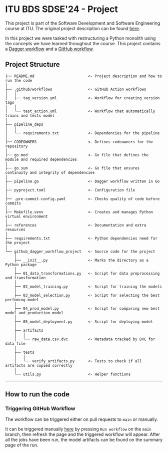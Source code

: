 # ITU BDS SDSE'24 - Project

This project is part of the Software Development and Software Engineering course at ITU. The original project description can be found [here](https://github.com/lasselundstenjensen/itu-sdse-project).

In this project we were tasked with restructuring a Python monolith using the concepts we have learned throughout the course. This project contains a [Dagger workflow](https://github.com/PLtier/github-dagger-workflow-project/blob/main/pipeline.go) and a [GitHub workflow](https://github.com/PLtier/github-dagger-workflow-project/blob/main/.github/workflows/test_action.yml).

## Project Structure

```
├── README.md                        <- Project description and how to run the code
│
├── .github/workflows                <- GitHub Action workflows
│   │
│   ├── tag_version.yml              <- Workflow for creating version tags 
│   │
│   └── test_action.yml              <- Workflow that automatically trains and tests model
│
├── pipeline_deps                     
│   │
│   └── requirements.txt             <- Dependencies for the pipeline
│
├── CODEOWNERS                       <- Defines codeowners for the repository
│
├── go.mod                           <- Go file that defines the module and required dependencies
│
├── go.sum                           <- Go file that ensures continuity and integrity of dependencies
│
├── pipeline.go                      <- Dagger workflow written in Go
│
├── pyproject.toml                   <- Configuration file
│
├── .pre-commit-config.yaml          <- Checks quality of code before commits
│
├── Makefile.venv                    <- Creates and manages Python virtual environment
│
├── references                       <- Documentation and extra resources 
│
├── requirements.txt                 <- Python dependencies need for the project
│
└── github_dagger_workflow_project   <- Source code for the project
    │
    ├── __init__.py                  <- Marks the directory as a Python package
    │
    ├── 01_data_transformations.py   <- Script for data preprocessing and transformation
    │
    ├── 02_model_training.py         <- Script for training the models
    │
    ├── 03_model_selection.py        <- Script for selecting the best perfoming model
    │
    ├── 04_prod_model.py             <- Script for comparing new best model and production model
    │
    ├── 05_model_deployment.py       <- Script for deploying model
    │
    ├── artifacts
    │   │
    │   └── raw_data.csv.dvc         <- Metadata tracked by DVC for data file
    │
    ├── tests
    │   │
    │   └── verify_artifacts.py      <- Tests to check if all artifacts are copied correctly
    │
    └── utils.py                     <- Helper functions
```

---


## How to run the code

### Triggering GitHub Workflow

The workflow can be triggered either on pull requests to `main` or manually.

 It can be triggered manually [here](https://github.com/PLtier/github-dagger-workflow-project/actions/workflows/test_action.yml) by pressing `Run workflow` on the `main` branch, then refresh the page and the triggered workflow will appear. After all the jobs have been run, the model artifacts can be found on the summary page of the run.